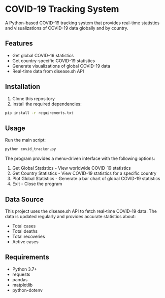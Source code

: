 # COVID-19 Tracking System

A Python-based COVID-19 tracking system that provides real-time statistics and visualizations of COVID-19 data globally and by country.

## Features

- Get global COVID-19 statistics
- Get country-specific COVID-19 statistics
- Generate visualizations of global COVID-19 data
- Real-time data from disease.sh API

## Installation

1. Clone this repository
2. Install the required dependencies:
```bash
pip install -r requirements.txt
```

## Usage

Run the main script:
```bash
python covid_tracker.py
```

The program provides a menu-driven interface with the following options:
1. Get Global Statistics - View worldwide COVID-19 statistics
2. Get Country Statistics - View COVID-19 statistics for a specific country
3. Plot Global Statistics - Generate a bar chart of global COVID-19 statistics
4. Exit - Close the program

## Data Source

This project uses the disease.sh API to fetch real-time COVID-19 data. The data is updated regularly and provides accurate statistics about:
- Total cases
- Total deaths
- Total recoveries
- Active cases

## Requirements

- Python 3.7+
- requests
- pandas
- matplotlib
- python-dotenv